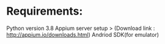 # Requirements:
  Python version 3.8
  Appium server setup 
      > (Download link : http://appium.io/downloads.html)
  Andriod SDK(for emulator)
